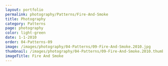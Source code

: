```yaml
---
layout: portfolio
permalink: photography/Patterns/Fire-And-Smoke
title: Photography
category: Patterns
page: photography
color: light-green
date: 1-1-2010
order: 04-Patterns-09
image: /images/photography/04-Patterns/09-Fire-And-Smoke.2010.jpg
thumbnail: /images/photography/04-Patterns/09-Fire-And-Smoke.2010.thumb.jpg
imageTitle: Fire And Smoke
---
```

